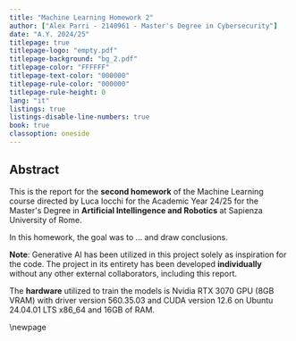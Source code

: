 ```yaml
---
title: "Machine Learning Homework 2"
author: ["Alex Parri - 2140961 - Master's Degree in Cybersecurity"]
date: "A.Y. 2024/25"
titlepage: true
titlepage-logo: "empty.pdf"
titlepage-background: "bg_2.pdf"
titlepage-color: "FFFFFF"
titlepage-text-color: "000000"
titlepage-rule-color: "000000"
titlepage-rule-height: 0
lang: "it"
listings: true
listings-disable-line-numbers: true
book: true
classoption: oneside
---
```


## Abstract

This is the report for the **second homework** of the Machine Learning course directed by Luca Iocchi for the Academic Year 24/25 for the Master's Degree in **Artificial Intellingence and Robotics** at Sapienza University of Rome.

In this homework, the goal was to ... and draw conclusions.

**Note**: Generative AI has been utilized in this project solely as inspiration for the code. The project in its entirety has been developed **individually** without any other external collaborators, including this report.

The **hardware** utilized to train the models is Nvidia RTX 3070 GPU (8GB VRAM) with driver version 560.35.03 and CUDA version 12.6 on Ubuntu 24.04.01 LTS x86_64 and 16GB of RAM.

\newpage
